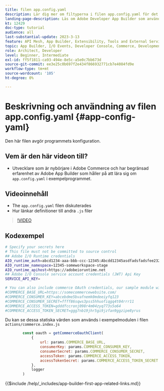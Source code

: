 ```yaml
---
title: filen app.config.yaml
description: Lär dig mer om filtyperna i filen app.config.yaml för det här exempelprogrammet.
landing-page-description: Läs om Adobe Developer App Builder som används med Adobe Commerce och vilka typer av filer som finns i app.config.yaml.
kt: 12429
doc-type: tutorial
audience: all
last-substantial-update: 2023-3-13
feature: API Mesh, App Builder, Extensibility, Tools and External Services, Backend Development
topic: App Builder, I/O Events, Developer Console, Commerce, Development, Integrations
role: Architect, Developer
level: Beginner, Intermediate
exl-id: ff5f1811-ca93-494e-8e5c-a5e0c7bb673d
source-git-commit: ee3e25c0b697f2e434f866932771cb7e4084fd9e
workflow-type: tm+mt
source-wordcount: '105'
ht-degree: 0%

---
```


# Beskrivning och användning av filen app.config.yaml {#app-config-yaml}

Den här filen avgör programmets konfiguration.

## Vem är den här videon till?

* Utvecklare som är nybörjare i Adobe Commerce och har begränsad erfarenhet av Adobe App Builder som håller på att lära sig om `app.config.yaml` i exempelprogrammet.

## Videoinnehåll

* The `app.config.yaml` filen diskuterades
* Hur länkar definitioner till andra `.js` filer

>[!VIDEO](https://video.tv.adobe.com/v/3416592?quality=12&learn=on)

## Kodexempel

```bash
# Specify your secrets here
# This file must not be committed to source control
## Adobe I/O Runtime credentials
AIO_runtime_auth=abcd1234-aaa-bbb-ccc-12345:Abcdd12345asdfadsfadsfee2323232323232
AIO_runtime_namespace=12345-someworkspace-stage
AIO_runtime_apihost=https://adobeioruntime.net
## Adobe I/O Console service account credentials (JWT) Api Key
SERVICE_API_KEY=

# You can also include commerce OAuth credentials, our sample module will use the following example credentials:
#COMMERCE_BASE_URL=https://somecommercewebsite.com/
#COMMERCE_CONSUMER_KEY=abcebdme5bvafnemk0mdeeiyfq123
#COMMERCE_CONSUMER_SECRET=ffff86sqws3pss5hhuofiqgq4t04rrr11
#COMMERCE_ACCESS_TOKEN=gdddfccronj098r4m04zyq773s5o64
#COMMERCE_ACCESS_TOKEN_SECRET=ggg7nb19jhr5gi9jzfan9ggzipe8yrus
```

Du kan se dessa statiska värden som används i exempelmodulen i filen `actions/commerce.index.js`

```javascript
        const oauth = getCommerceOauthClient(
            {
                url: params.COMMERCE_BASE_URL,
                consumerKey: params.COMMERCE_CONSUMER_KEY,
                consumerSecret: params.COMMERCE_CONSUMER_SECRET,
                accessToken: params.COMMERCE_ACCESS_TOKEN,
                accessTokenSecret: params.COMMERCE_ACCESS_TOKEN_SECRET
            },
            logger
        )
```

{{$include /help/_includes/app-builder-first-app-related-links.md}}
